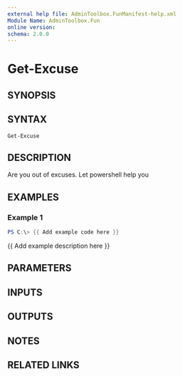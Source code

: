 ```yaml
---
external help file: AdminToolbox.FunManifest-help.xml
Module Name: AdminToolbox.Fun
online version:
schema: 2.0.0
---
```


# Get-Excuse

## SYNOPSIS

## SYNTAX

```
Get-Excuse
```

## DESCRIPTION
Are you out of excuses.
Let powershell help you

## EXAMPLES

### Example 1
```powershell
PS C:\> {{ Add example code here }}
```

{{ Add example description here }}

## PARAMETERS

## INPUTS

## OUTPUTS

## NOTES

## RELATED LINKS
